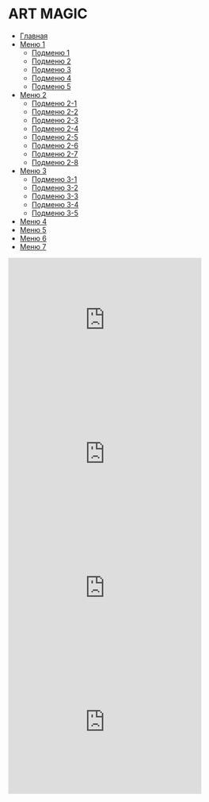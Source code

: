 # ART MAGIC

<ul id="nav"> 
<li><a href="#">Главная</a></li> 
<li><a class="hsubs" href="#">Меню 1</a> 
<ul class="subs"> 
<li><a href="#">Подменю 1</a></li> 
<li><a href="#">Подменю 2</a></li> 
<li><a href="#">Подменю 3</a></li> 
<li><a href="#">Подменю 4</a></li> 
<li><a href="#">Подменю 5</a></li> 
</ul> 
</li> 
<li><a class="hsubs" href="#">Меню 2</a> 
<ul class="subs"> 
<li><a href="#">Подменю 2-1</a></li> 
<li><a href="#">Подменю 2-2</a></li> 
<li><a href="#">Подменю 2-3</a></li> 
<li><a href="#">Подменю 2-4</a></li> 
<li><a href="#">Подменю 2-5</a></li> 
<li><a href="#">Подменю 2-6</a></li> 
<li><a href="#">Подменю 2-7</a></li> 
<li><a href="#">Подменю 2-8</a></li> 
</ul> 
</li> 
<li><a class="hsubs" href="#">Меню 3</a> 
<ul class="subs"> 
<li><a href="#">Подменю 3-1</a></li> 
<li><a href="#">Подменю 3-2</a></li> 
<li><a href="#">Подменю 3-3</a></li> 
<li><a href="#">Подменю 3-4</a></li> 
<li><a href="#">Подменю 3-5</a></li> 
</ul> 
</li> 
<li><a href="#">Меню 4</a></li> 
<li><a href="#">Меню 5</a></li> 
<li><a href="#">Меню 6</a></li> 
<li><a href="#">Меню 7</a></li> 
<div id="lavalamp"></div> 
</ul>

<iframe width="390" height="270" src="https://www.youtube.com/embed/vKeOEAadlP8" frameborder="0" allowfullscreen="allowfullscreen" data-link="https://www.youtube.com/watch?v=vKeOEAadlP8"></iframe>
<iframe width="390" height="270" src="https://www.youtube.com/embed/nzg3mqBNmBs" frameborder="0" allowfullscreen="allowfullscreen" data-link="https://www.youtube.com/watch?v=nzg3mqBNmBs"></iframe>
<iframe width="390" height="270" src="https://www.youtube.com/embed/ma9TzuDIjrk" frameborder="0" allowfullscreen="allowfullscreen" data-link="https://www.youtube.com/watch?v=ma9TzuDIjrk"></iframe>
<iframe width="390" height="270" src="https://www.youtube.com/embed/08NpUFfMHl4" frameborder="0" allowfullscreen="allowfullscreen" data-link="https://www.youtube.com/watch?v=08NpUFfMHl4"></iframe>
